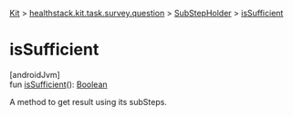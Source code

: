 
[Kit](../../../kit.html) > [healthstack.kit.task.survey.question](../index.html) > [SubStepHolder](index.html) > [isSufficient](is-sufficient.html)



# isSufficient



[androidJvm]\
fun [isSufficient](is-sufficient.html)(): [Boolean](https://kotlinlang.org/api/latest/jvm/stdlib/kotlin/-boolean/index.html)



A method to get result using its subSteps.




